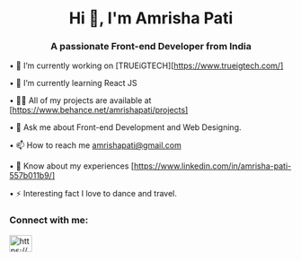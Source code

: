 <h1 align="center">Hi 👋, I'm Amrisha Pati</h1>
<h3 align="center">A passionate Front-end Developer from India</h3>

•⁠  ⁠🔭 I’m currently working on [TRUEiGTECH][https://www.trueigtech.com/]

•⁠  ⁠🌱 I’m currently learning React JS

•⁠  ⁠👨‍💻 All of my projects are available at [https://www.behance.net/amrishapati/projects]

•⁠  ⁠💬 Ask me about Front-end Development and Web Designing.

•⁠  ⁠📫 How to reach me amrishapati@gmail.com

•⁠  ⁠📄 Know about my experiences [https://www.linkedin.com/in/amrisha-pati-557b011b9/]

•⁠  ⁠⚡ Interesting fact I love to dance and travel.

<h3 align="left">Connect with me:</h3>
<p align="left">
<a href="https://www.linkedin.com/in/amrisha-pati-557b011b9/" target="blank"><img align="center" src="https://raw.githubusercontent.com/rahuldkjain/github-profile-readme-generator/master/src/images/icons/Social/linked-in-alt.svg" alt="https://www.linkedin.com/in/suryakantapanda/" height="30" width="40" /></a>
</p>
